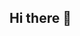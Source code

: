 ## Hi there 👋

<!--
**PayLES/PayLES** is a ✨ _special_ ✨ repository because its `README.md` (this file) appears on your GitHub profile.


Steps to run Django server:
1. Open command prompt
2. Navigate to C:\Users\blue\Documents\GitHub\PayLES
3. Run venv-env\Scripts\activate
4. Navigate to \djangoBackend
4. Run python manage.py runserver

-->
